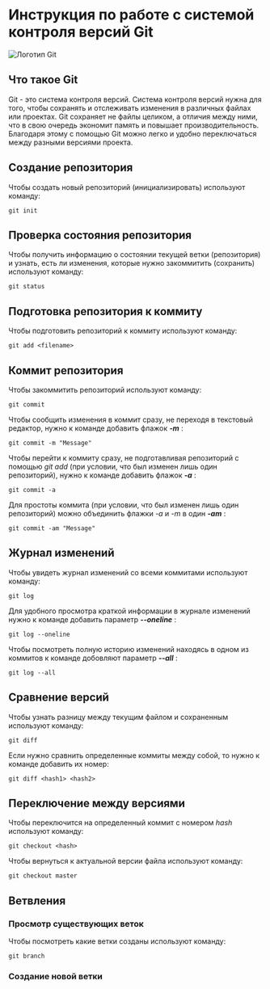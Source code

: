# **Инструкция по работе с системой контроля версий Git**

![Логотип Git](git.JPG)

## Что такое Git

Git - это система контроля версий. Система контроля версий нужна для того, чтобы сохранять и отслеживать изменения в различных файлах или проектах. Git сохраняет не файлы целиком, а отличия между ними, что в свою очередь экономит память и повышает производительность. Благодаря этому с помощью Git можно легко и удобно переключаться между разными версиями проекта.

## Создание репозитория

Чтобы создать новый репозиторий (инициализировать) используют команду:

    git init

## Проверка состояния репозитория

Чтобы получить информацию о состоянии текущей ветки (репозитория) и узнать, есть ли изменения, которые нужно закоммитить (сохранить) используют команду:

    git status

## Подготовка репозитория к коммиту

Чтобы подготовить репозиторий к коммиту используют команду:

    git add <filename>

## Коммит репозитория

Чтобы закоммитить репозиторий используют команду:
    
    git commit

Чтобы сообщить изменения в коммит сразу, не переходя в текстовый редактор, нужно к команде добавить флажок **_-m_** :

    git commit -m "Message"

Чтобы перейти к коммиту сразу, не подготавливая репозиторий с помощью *git add* (при условии, что был изменен лишь один репозиторий), нужно к команде добавить флажок **_-a_** :

    git commit -a

Для простоты коммита (при условии, что был изменен лишь один репозиторий) можно объединить флажки _-a_ и *-m* в один __*-am*__ :

    git commit -am "Message"

## Журнал изменений

Чтобы увидеть журнал изменений со всеми коммитами используют команду:

    git log

Для удобного просмотра краткой информации в журнале изменений нужно к команде добавить параметр **_--oneline_** :

    git log --oneline

Чтобы посмотреть полную историю изменений находясь в одном из коммитов к команде добовляют параметр __*--all*__ :

    git log --all

## Сравнение версий

Чтобы узнать разницу между текущим файлом и сохраненным используют команду:

    git diff

Если нужно сравнить определенные коммиты между собой, то нужно к команде добавить их номер:

    git diff <hash1> <hash2>

## Переключение между версиями

Чтобы переключится на определенный коммит с номером _hash_ используют команду:

    git checkout <hash>

Чтобы вернуться к актуальной версии файла используют команду:

    git checkout master

## Ветвления

### Просмотр существующих веток

Чтобы посмотреть какие ветки созданы используют команду:

    git branch

### Создание новой ветки
